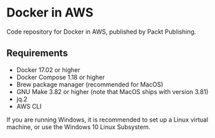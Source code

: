 # Docker in AWS

Code repository for Docker in AWS, published by Packt Publishing.

## Requirements

- Docker 17.02 or higher
- Docker Compose 1.18 or higher
- Brew package manager (recommended for MacOS)
- GNU Make 3.82 or higher (note that MacOS ships with version 3.81)
- jq.2
- AWS CLI

If you are running Windows, it is recommended to set up a Linux virtual machine, or use the Windows 10 Linux Subsystem. 
